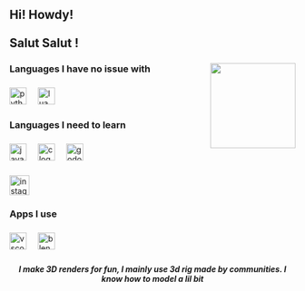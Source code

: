 <h2 align="left">Hi! Howdy! <br><br>Salut Salut !</h2>

###

<img align="right" height="150" src="https://media.discordapp.net/attachments/640491553181138974/1349168969327575180/4GNkytz.png?ex=67ec7d04&is=67eb2b84&hm=94fada65fe1b9dd53f5e201a7e67be4b5388eea5e50564b8b034c4af485f4719&=&format=webp&quality=lossless&width=778&height=778"  />

###

<h3 align="left">Languages I have no issue with</h3>

###

<div align="left">
  <img src="https://cdn.jsdelivr.net/gh/devicons/devicon/icons/python/python-original.svg" height="30" alt="python logo"  />
  <img width="12" />
  <img src="https://cdn.jsdelivr.net/gh/devicons/devicon/icons/lua/lua-original.svg" height="30" alt="lua logo"  />
</div>

###

<h3 align="left">Languages I need to learn</h3>

###

<div align="left">
  <img src="https://cdn.jsdelivr.net/gh/devicons/devicon/icons/java/java-original.svg" height="30" alt="java logo"  />
  <img width="12" />
  <img src="https://cdn.jsdelivr.net/gh/devicons/devicon/icons/c/c-original.svg" height="30" alt="c logo"  />
  <img width="12" />
  <img src="https://cdn.jsdelivr.net/gh/devicons/devicon/icons/godot/godot-original.svg" height="30" alt="godot logo"  />
</div>

###

<div align="left">
  <a href="https://www.instagram.com/hugono23/" target="_blank">
    <img src="https://img.shields.io/static/v1?message=Instagram&logo=instagram&label=&color=E4405F&logoColor=white&labelColor=&style=for-the-badge" height="35" alt="instagram logo"  />
  </a>
</div>

###

<h3 align="left">Apps I use</h3>

###

<div align="left">
  <img src="https://cdn.jsdelivr.net/gh/devicons/devicon/icons/vscode/vscode-original.svg" height="30" alt="vscode logo"  />
  <img width="12" />
  <img src="https://cdn.jsdelivr.net/gh/devicons/devicon/icons/blender/blender-original.svg" height="30" alt="blender logo"  />
</div>

###

<h5 align="center">I make 3D renders for fun, I mainly use 3d rig made by communities. I know how to model a lil bit</h5>

###
